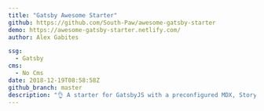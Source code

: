 ```yaml
---
title: "Gatsby Awesome Starter"
github: https://github.com/South-Paw/awesome-gatsby-starter
demo: https://awesome-gatsby-starter.netlify.com/
author: Alex Gabites

ssg:
  - Gatsby
cms:
  - No Cms
date: 2018-12-19T08:58:58Z
github_branch: master
description: "👌 A starter for GatsbyJS with a preconfigured MDX, Storybook and ESLint environment"
---
```

